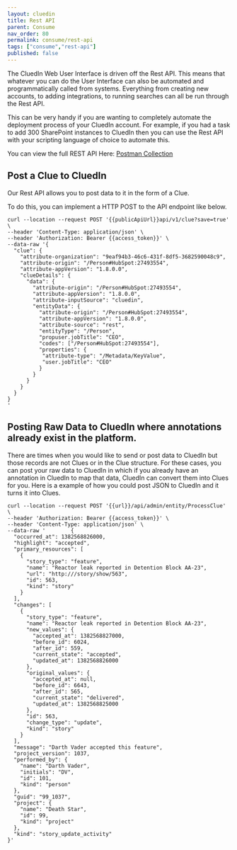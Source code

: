 ```yaml
---
layout: cluedin
title: Rest API
parent: Consume
nav_order: 80
permalink: consume/rest-api
tags: ["consume","rest-api"]
published: false
---
```


The CluedIn Web User Interface is driven off the Rest API. This means that whatever you can do the User Interface can also be automated and programmatically called from systems. Everything from creating new accounts, to adding integrations, to running searches can all be run through the Rest API. 

This can be very handy if you are wanting to completely automate the deployment process of your CluedIn account. For example, if you had a task to add 300 SharePoint instances to CluedIn then you can use the Rest API with your scripting language of choice to automate this. 

You can view the full REST API Here: [Postman Collection](https://documenter.getpostman.com/view/26504/RVu8io2g)

## Post a Clue to CluedIn

Our Rest API allows you to post data to it in the form of a Clue. 

To do this, you can implement a HTTP POST to the API endpoint like below.

```
curl --location --request POST '{{publicApiUrl}}api/v1/clue?save=true' \
--header 'Content-Type: application/json' \
--header 'Authorization: Bearer {{access_token}}' \
--data-raw '{
  "clue": {
    "attribute-organization": "9eaf94b3-46c6-431f-8df5-3682590048c9",
    "attribute-origin": "/Person#HubSpot:27493554",
    "attribute-appVersion": "1.8.0.0",
    "clueDetails": {
      "data": {
        "attribute-origin": "/Person#HubSpot:27493554",
        "attribute-appVersion": "1.8.0.0",
        "attribute-inputSource": "cluedin",
        "entityData": {
          "attribute-origin": "/Person#HubSpot:27493554",
          "attribute-appVersion": "1.8.0.0",
          "attribute-source": "rest",
          "entityType": "/Person",
	      "propuser.jobTitle": "CEO",
          "codes": ["/Person#HubSpot:27493554"],
          "properties": {
           "attribute-type": "/Metadata/KeyValue",
           "user.jobTitle": "CEO"
          }
        }
      }
    }
  }
}
'
```

## Posting Raw Data to CluedIn where annotations already exist in the platform. 

There are times when you would like to send or post data to CluedIn but those records are not Clues or in the Clue structure. For these cases, you can post your raw data to CluedIn in which if you already have an annotation in CluedIn to map that data, CluedIn can convert them into Clues for you. Here is a example of how you could post JSON to CluedIn and it turns it into Clues.

```
curl --location --request POST '{{url}}/api/admin/entity/ProcessClue' \
--header 'Authorization: Bearer {{access_token}}' \
--header 'Content-Type: application/json' \
--data-raw '        {
  "occurred_at": 1382568826000,
  "highlight": "accepted",
  "primary_resources": [
    {
      "story_type": "feature",
      "name": "Reactor leak reported in Detention Block AA-23",
      "url": "http:///story/show/563",
      "id": 563,
      "kind": "story"
    }
  ],
  "changes": [
    {
      "story_type": "feature",
      "name": "Reactor leak reported in Detention Block AA-23",
      "new_values": {
        "accepted_at": 1382568827000,
        "before_id": 6024,
        "after_id": 559,
        "current_state": "accepted",
        "updated_at": 1382568826000
      },
      "original_values": {
        "accepted_at": null,
        "before_id": 6643,
        "after_id": 565,
        "current_state": "delivered",
        "updated_at": 1382568825000
      },
      "id": 563,
      "change_type": "update",
      "kind": "story"
    }
  ],
  "message": "Darth Vader accepted this feature",
  "project_version": 1037,
  "performed_by": {
    "name": "Darth Vader",
    "initials": "DV",
    "id": 101,
    "kind": "person"
  },
  "guid": "99_1037",
  "project": {
    "name": "Death Star",
    "id": 99,
    "kind": "project"
  },
  "kind": "story_update_activity"
}'
```